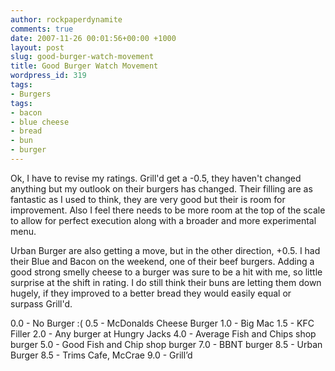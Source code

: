 ```yaml
---
author: rockpaperdynamite
comments: true
date: 2007-11-26 00:01:56+00:00 +1000
layout: post
slug: good-burger-watch-movement
title: Good Burger Watch Movement
wordpress_id: 319
tags:
- Burgers
tags:
- bacon
- blue cheese
- bread
- bun
- burger
---
```





Ok, I have to revise my ratings. Grill'd get a -0.5, they haven't changed anything but my outlook on their burgers has changed. Their filling are as fantastic as I used to think, they are very good but their is room for improvement. Also I feel there needs to be more room at the top of the scale to allow for perfect execution along with a broader and more experimental menu.




Urban Burger are also getting a move, but in the other direction, +0.5. I had their Blue and Bacon on the weekend, one of their beef burgers. Adding a good strong smelly cheese to a burger was sure to be a hit with me, so little surprise at the shift in rating. I do still think their buns are letting them down hugely, if they improved to a better bread they would easily equal or surpass Grill'd. <!-- more -->





0.0 - No Burger :(
0.5 - McDonalds Cheese Burger
1.0 - Big Mac
1.5 - KFC Filler
2.0 - Any burger at Hungry Jacks
4.0 - Average Fish and Chips shop burger
5.0 - Good Fish and Chip shop burger
7.0 - BBNT burger
8.5 - Urban Burger
8.5 - Trims  Cafe, McCrae
9.0 - Grill’d
